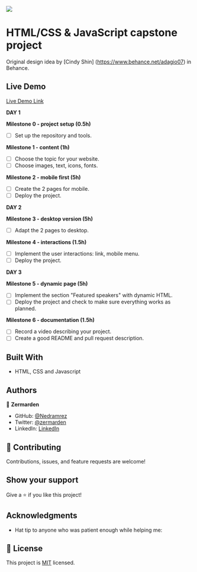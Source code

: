 
![](https://img.shields.io/badge/Microverse-blueviolet)


# HTML/CSS &amp; JavaScript capstone project

Original design idea by [Cindy Shin] (https://www.behance.net/adagio07) in Behance.

## Live Demo 

[Live Demo Link](https://nedramrez.github.io/capst-one/)


**DAY 1**

**Milestone 0 - project setup (0.5h)**

- [ ] Set up the repository and tools.

**Milestone 1 - content (1h)**

- [ ] Choose the topic for your website.
- [ ] Choose images, text, icons, fonts.

**Milestone 2 - mobile first (5h)**

- [ ] Create the 2 pages for mobile.
- [ ] Deploy the project.

**DAY 2**

**Milestone 3 - desktop version (5h)**

- [ ] Adapt the 2 pages to desktop.

**Milestone 4 - interactions (1.5h)**
- [ ] Implement the user interactions: link, mobile menu.
- [ ] Deploy the project.

**DAY 3**

**Milestone 5 - dynamic page (5h)**
- [ ] Implement the section "Featured speakers" with dynamic HTML.
- [ ] Deploy the project and check to make sure everything works as planned.

**Milestone 6 - documentation (1.5h)**
- [ ] Record a video describing your project.
- [ ] Create a good README and pull request description.

## Built With

-  HTML, CSS and Javascript

## Authors

👤 **Zermarden**

-  GitHub: [@Nedramrez](https://github.com/Nedramrez)
-  Twitter: [@zermarden](https://twitter.com/zermarden)
-  LinkedIn: [LinkedIn](https://linkedin.com/in/zermarden)

## 🤝 Contributing

Contributions, issues, and feature requests are welcome!

## Show your support

Give a ⭐️ if you like this project!

## Acknowledgments

- Hat tip to anyone who was patient enough while helping me:

## 📝 License

This project is [MIT](LICENSE.md) licensed.
